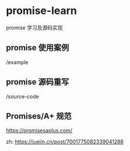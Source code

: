 # promise-learn

promise 学习及源码实现

## promise 使用案例

/example

## promise 源码重写

/source-code

## Promises/A+ 规范

https://promisesaplus.com/

zh: https://juejin.cn/post/7001775082339041288